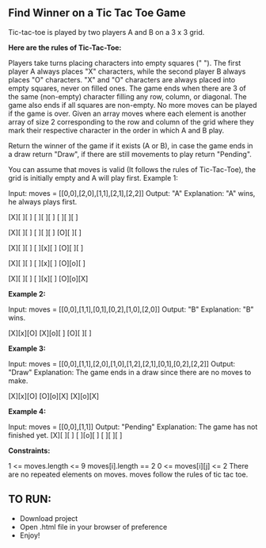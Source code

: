 ## Find Winner on a Tic Tac Toe Game

Tic-tac-toe is played by two players A and B on a 3 x 3 grid.

**Here are the rules of Tic-Tac-Toe:**

Players take turns placing characters into empty squares (" "). The first player A always places "X" characters, while the second player B always places "O" characters. "X" and "O" characters are always placed into empty squares, never on filled ones. The game ends when there are 3 of the same (non-empty) character filling any row, column, or diagonal. The game also ends if all squares are non-empty. No more moves can be played if the game is over. Given an array moves where each element is another array of size 2 corresponding to the row and column of the grid where they mark their respective character in the order in which A and B play.

Return the winner of the game if it exists (A or B), in case the game ends in a draw return "Draw", if there are still movements to play return "Pending".

You can assume that moves is valid (It follows the rules of Tic-Tac-Toe), the grid is initially empty and A will play first.
Example 1:

Input: moves = [[0,0],[2,0],[1,1],[2,1],[2,2]]
Output: "A"
Explanation: "A" wins, he always plays first.

[X][ ][ ]
[ ][ ][ ]
[ ][ ][ ]

[X][ ][ ]
[ ][ ][ ]
[O][ ][ ]

[X][ ][ ]
[ ][x][ ]
[O][ ][ ]

[X][ ][ ]
[ ][x][ ]
[O][o][ ]

[X][ ][ ]
[ ][x][ ]
[O][o][X]

**Example 2:**

Input: moves = [[0,0],[1,1],[0,1],[0,2],[1,0],[2,0]]
Output: "B"
Explanation: "B" wins.

[X][x][O]
[X][o][ ]
[O][ ][ ]

**Example 3:**

Input: moves = [[0,0],[1,1],[2,0],[1,0],[1,2],[2,1],[0,1],[0,2],[2,2]]
Output: "Draw"
Explanation: The game ends in a draw since there are no moves to make.

[X][x][O]
[O][o][X]
[X][o][X]

**Example 4:**

Input: moves = [[0,0],[1,1]]
Output: "Pending"
Explanation: The game has not finished yet.
[X][ ][ ]
[ ][o][ ]
[ ][ ][ ]

**Constraints:**

1 <= moves.length <= 9
moves[i].length == 2
0 <= moves[i][j] <= 2
There are no repeated elements on moves.
moves follow the rules of tic tac toe.

## TO RUN:

-   Download project
-   Open .html file in your browser of preference
-   Enjoy!
